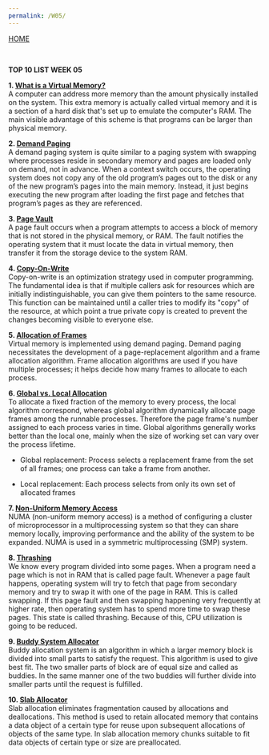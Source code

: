 ```yaml
---
permalink: /W05/
---
```

[HOME](../)

<br>

**TOP 10 LIST WEEK 05**

**1. [What is a Virtual Memory?](https://www.tutorialspoint.com/operating_system/os_virtual_memory.htm)**
<br>
A computer can address more memory than the amount physically installed on the system. This extra memory is actually called virtual memory and it is a section of a hard disk that's set up to emulate the computer's RAM. The main visible advantage of this scheme is that programs can be larger than physical memory.

**2. [Demand Paging](http://ftp.gunadarma.ac.id/linux/docs/v06/Kuliah/SistemOperasi/BUKU/SistemOperasi-4.X-2/ch05s02.html)**
<br>
A demand paging system is quite similar to a paging system with swapping where processes reside in secondary memory and pages are loaded only on demand, not in advance. When a context switch occurs, the operating system does not copy any of the old program’s pages out to the disk or any of the new program’s pages into the main memory. Instead, it just begins executing the new program after loading the first page and fetches that program’s pages as they are referenced.

**3. [Page Vault](https://www.geeksforgeeks.org/page-fault-handling-in-operating-system/)**
<br>
A page fault occurs when a program attempts to access a block of memory that is not stored in the physical memory, or RAM. The fault notifies the operating system that it must locate the data in virtual memory, then transfer it from the storage device to the system RAM.

**4. [Copy-On-Write](https://stackoverflow.com/questions/628938/what-is-copy-on-write)**
<br>
Copy-on-write is an optimization strategy used in computer programming. The fundamental idea is that if multiple callers ask for resources which are initially indistinguishable, you can give them pointers to the same resource. This function can be maintained until a caller tries to modify its "copy" of the resource, at which point a true private copy is created to prevent the changes becoming visible to everyone else.

**5. [Allocation of Frames](https://www.geeksforgeeks.org/operating-system-allocation-frames/)**
<br>
Virtual memory is implemented using demand paging. Demand paging necessitates the development of a page-replacement algorithm and a frame allocation algorithm. Frame allocation algorithms are used if you have multiple processes; it helps decide how many frames to allocate to each process.

**6. [Global vs. Local Allocation](https://codescracker.com/operating-system/local-versus-global-allocation-policies.htm)**
<br>
To allocate a fixed fraction of the memory to every process, the local algorithm correspond, whereas global algorithm dynamically allocate page frames among the runnable processes. Therefore the page frame's number assigned to each process varies in time.
Global algorithms generally works better than the local one, mainly when the size of working set can vary over the process lifetime.

* Global replacement:
    Process selects a replacement frame from the set of all frames; one process can take a frame from another.

* Local replacement:
    Each process selects from only its own set of allocated frames

**7. [Non-Uniform Memory Access](https://whatis.techtarget.com/definition/NUMA-non-uniform-memory-access)**
<br>
NUMA (non-uniform memory access) is a method of configuring a cluster of microprocessor in a multiprocessing system so that they can share memory locally, improving performance and the ability of the system to be expanded. NUMA is used in a symmetric multiprocessing (SMP) system.

**8. [Thrashing](https://www.thecrazyprogrammer.com/2019/02/thrashing-in-operating-system-os.html)**
<br>
We know every program divided into some pages. When a program need a page which is not in RAM that is called page fault. Whenever a page fault happens, operating system will try to fetch that page from secondary memory and try to swap it with one of the page in RAM. This is called swapping. If this page fault and then swapping happening very frequently at higher rate, then operating system has to spend more time to swap these pages. This state is called thrashing. Because of this, CPU utilization is going to be reduced.

**9. [Buddy System Allocator](https://www.geeksforgeeks.org/operating-system-allocating-kernel-memory-buddy-system-slab-system/)**
<br>
Buddy allocation system is an algorithm in which a larger memory block is divided into small parts to satisfy the request. This algorithm is used to give best fit. The two smaller parts of block are of equal size and called as buddies. In the same manner one of the two buddies will further divide into smaller parts until the request is fulfilled.

**10. [Slab Allocator](https://www.geeksforgeeks.org/operating-system-allocating-kernel-memory-buddy-system-slab-system/)**
<br>
Slab allocation eliminates fragmentation caused by allocations and deallocations. This method is used to retain allocated memory that contains a data object of a certain type for reuse upon subsequent allocations of objects of the same type. In slab allocation memory chunks suitable to fit data objects of certain type or size are preallocated.